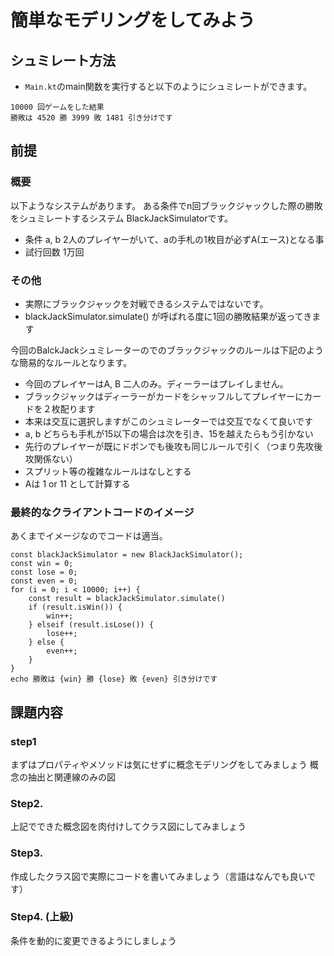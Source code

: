 # 簡単なモデリングをしてみよう

## シュミレート方法

- `Main.kt`のmain関数を実行すると以下のようにシュミレートができます。

```
10000 回ゲームをした結果
勝敗は 4520 勝 3999 敗 1481 引き分けです
```

## 前提

### 概要

以下ようなシステムがあります。
ある条件でn回ブラックジャックした際の勝敗をシュミレートするシステム
BlackJackSimulatorです。

- 条件
a, b 2人のプレイヤーがいて、aの手札の1枚目が必ずA(エース)となる事
- 試行回数
1万回

### その他

- 実際にブラックジャックを対戦できるシステムではないです。
- blackJackSimulator.simulate() が呼ばれる度に1回の勝敗結果が返ってきます

今回のBalckJackシュミレーターのでのブラックジャックのルールは下記のような簡易的なルールとなります。

- 今回のプレイヤーはA, B 二人のみ。ディーラーはプレイしません。
- ブラックジャックはディーラーがカードをシャッフルしてプレイヤーにカードを２枚配ります
- 本来は交互に選択しますがこのシュミレーターでは交互でなくて良いです
- a, b どちらも手札が15以下の場合は次を引き、15を越えたらもう引かない
- 先行のプレイヤーが既にドボンでも後攻も同じルールで引く（つまり先攻後攻関係ない）
- スプリット等の複雑なルールはなしとする
- Aは 1 or 11 として計算する

### 最終的なクライアントコードのイメージ

あくまでイメージなのでコードは適当。

```javascript=
const blackJackSimulator = new BlackJackSimulator();
const win = 0;
const lose = 0;
const even = 0;
for (i = 0; i < 10000; i++) {
    const result = blackJackSimulator.simulate()
    if (result.isWin()) {
		win++;
	} elseif (result.isLose()) {
		lose++;
	} else {
        even++;
    }
}
echo 勝敗は {win} 勝 {lose} 敗 {even} 引き分けです
```

## 課題内容

### step1

まずはプロパティやメソッドは気にせずに概念モデリングをしてみましょう
概念の抽出と関連線のみの図

### Step2.

上記でできた概念図を肉付けしてクラス図にしてみましょう

### Step3.

作成したクラス図で実際にコードを書いてみましょう（言語はなんでも良いです）

### Step4. (上級)

条件を動的に変更できるようにしましょう
